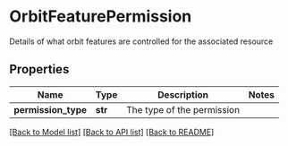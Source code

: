# OrbitFeaturePermission

Details of what orbit features are controlled for the associated resource

## Properties
Name | Type | Description | Notes
------------ | ------------- | ------------- | -------------
**permission_type** | **str** | The type of the permission | 

[[Back to Model list]](../README.md#documentation-for-models) [[Back to API list]](../README.md#documentation-for-api-endpoints) [[Back to README]](../README.md)


